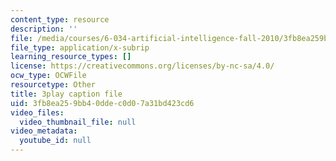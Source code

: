 ```yaml
---
content_type: resource
description: ''
file: /media/courses/6-034-artificial-intelligence-fall-2010/3fb8ea259bb40ddec0d07a31bd423cd6_sh3EPjhhd40.srt
file_type: application/x-subrip
learning_resource_types: []
license: https://creativecommons.org/licenses/by-nc-sa/4.0/
ocw_type: OCWFile
resourcetype: Other
title: 3play caption file
uid: 3fb8ea25-9bb4-0dde-c0d0-7a31bd423cd6
video_files:
  video_thumbnail_file: null
video_metadata:
  youtube_id: null
---
```

